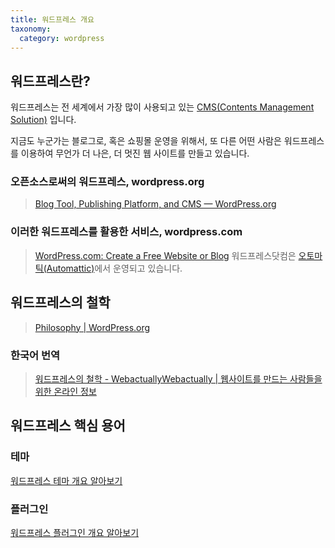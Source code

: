 ```yaml
---
title: 워드프레스 개요
taxonomy:
  category: wordpress
---
```


## 워드프레스란?
워드프레스는 전 세계에서 가장 많이 사용되고 있는 [CMS(Contents Management Solution)]() 입니다.

지금도 누군가는 블로그로, 혹은 쇼핑몰 운영을 위해서, 또 다른 어떤 사람은 워드프레스를 이용하여 무언가 더 나은, 더 멋진 웹 사이트를 만들고 있습니다.
### 오픈소스로써의 워드프레스, wordpress.org
> [Blog Tool, Publishing Platform, and CMS — WordPress.org](https://wordpress.org/)

### 이러한 워드프레스를 활용한 서비스, wordpress.com
> [WordPress.com: Create a Free Website or Blog](https://wordpress.com/)
워드프레스닷컴은 [오토마틱(Automattic)](https://automattic.com/about/)에서 운영되고 있습니다.

## 워드프레스의 철학
> [Philosophy | WordPress.org](https://wordpress.org/about/philosophy/)
### 한국어 번역
> [워드프레스의 철학 - WebactuallyWebactually | 웹사이트를 만드는 사람들을 위한 온라인 정보](https://webactually.com/2011/11/22/워드프레스의-철학/)

## 워드프레스 핵심 용어
### 테마
[워드프레스 테마 개요 알아보기](https://wp.and.guide/theme/)

### 플러그인
[워드프레스 플러그인 개요 알아보기](https://wp.and.guide/plugin/)